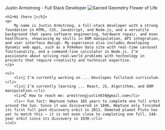 <!DOCTYPE html>
<html lang="en">
<head>
    <meta charset="UTF-8">
    <meta name="viewport" content="width=device-width, initial-scale=1.0">
    Justin Armstrong - Full Stack Developer
    <link rel="stylesheet" href="./styles.css">
</head>
<body>
    <img src="https://destinationdeluxe.com/wp-content/uploads/2020/05/Sacred-Geometry-Flower-of-Life-Explained-Destination-Deluxe.jpg" alt="Sacred Geometry Flower of Life">
    
    <h2>Hi there 👋</h2>
    <p>
        My name is Justin Armstrong, a full-stack developer with a strong foundation in HTML, CSS, JavaScript, and Node.js, and a versatile background that spans software engineering, hardware repair, and even healthcare, showcasing my skills in DOM manipulation, API integration, and user interface design. My experience also includes developing dynamic web apps, such as a Pokémon data site with real-time carousel functionality, and a command-line calculator in Node.js. I’m passionate about solving real-world problems with technology in projects that require creativity and technical expertise.
    </p>

    <ul>
        <li>🔭 I’m currently working on ... Devslopes fullstack curriculum.</li>
        <li>🌱 I’m currently learning ... React, JS, Algorithms, and DOM manipulation.</li>
        <li>📫 How to reach me: armstrongjustin034@gmail.com</li>
        <li>⚡ Fun fact: Neptune takes 165 years to complete one full orbit around the Sun. Since it was discovered in 1846, Neptune only finished its first full post-discovery orbit in 2011. Demoted planet Pluto has yet to match this – it is not even close to completing one full, 248-year orbit since its discovery in 1930.</li>
    </ul>
</body>
</html>
